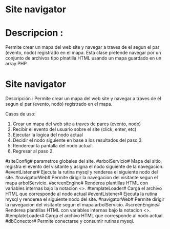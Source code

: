 Site navigator
==============

Descripcion    :
=======
Permite crear un mapa del web site y navegar a traves de el segun el par (evento, nodo) registrado en el mapa.
Esta clase pretende navegar por un conjunto de archivos tipo plnatilla HTML
usando un mapa guardado en un array PHP



Site navigator
==============

Descripción    : Permite crear un mapa del web site y navegar a traves de él segun el par (evento, nodo) registrado en el mapa.

Casos de uso:

1. Crear un mapa del web site a traves de pares (evento, nodo)
2. Recibir el evento del usuario sobre el site (click, enter, etc)
3. Ejecutar la logica del nodo actual
4. Decidir el nodo siguiente en base a los resultados del paso 3.
5. Renderear la pantalla del nodo actual.
6. Regresar al paso 2.

#siteConfig#
parametros globales del site.
#arbolServicio#
Mapa del sitio, registra el evento del visitante y asigna el nodo siguiente de la navegacion.
#eventListener#
Ejecuta la rutina mysql y renderea el siguiente nodo del site.
#navigatorWeb#
Permite dirigir la navegacion del visitante segun el mapa arbolServicio.
#screenEngine#
Renderea plantillas HTML con variables internas bajo la notacion <<variable>>.
#templateLoader#
Carga el archivo HTML que corresponde al nodo actual
#eventListener#
Ejecuta la rutina mysql y renderea el siguiente nodo del site.
#navigatorWeb#
Permite dirigir la navegacion del visitante segun el mapa arbolServicio.
#screenEngine#
Renderea plantillas HTML con variables internas bajo la notacion <<variable>>.
#templateLoader#
Carga el archivo HTML que corresponde al nodo actual.
#dbConector#
Permite conectarse y consumir rutinas mysql.
